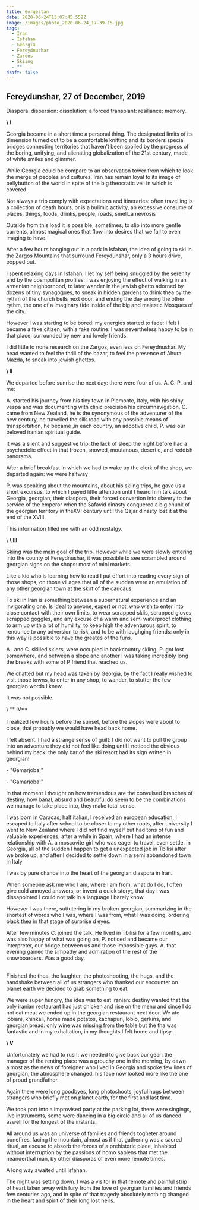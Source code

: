 ```yaml
---
title: Gorgestan
date: 2020-06-24T13:07:45.552Z
image: /images/photo_2020-06-24_17-39-15.jpg
tags:
  - Iran
  - Isfahan
  - Georgia
  - Fereydnushar
  - Zardos
  - Skiing
  - ""
draft: false
---
```

## Fereydunshar, 27 of December, 2019

Diaspora: dispersion: dissolution: a forced transplant: resiliance: memory.

 **\    I**

Georgia became in a short time a personal thing. The designated limits of its dimension turned out to be a comfortable knitting and its borders special bridges connecting territories that haven’t been spoiled by the progress of the boring, unifying, and alienating globalization of the 21st century, made of white smiles and glimmer.

While Georgia could be compare to an observation tower from which to look the merge of peoples and cultures, Iran has remain loyal to its image of bellybutton of the world in spite of the big theocratic veil in which is covered.

Not always a trip comply with expectations and itineraries: often travelling is a collection of death hours, or is a bulimic activity, an excessive consume of places, things, foods, drinks, people, roads, smell..a nevrosis

<!-- excerpt -->

Outside from this load it is possible, sometimes, to slip into more gentle currents, almost magical ones that flow into desires that we fail to even imaging to have.

After a few hours hanging out in a park in Isfahan, the idea of going to ski in the Zargos Mountains that surround Fereydunshar, only a 3 hours drive, popped out.

I spent relaxing days in Isfahan, I let my self being snuggled by the serenity and by the cosmpolitan profiles: I was enjoying the effect of walking in an armenian neighborhood, to later wander in the jewish ghetto adorned by dozens of tiny synagogues, to sneak in hidden gardens to drink thea by the rythm of the church bells next door, and ending the day among the other rythm, the one of a imaginary tide inside of the big and majestic Mosques of the city.

However I was starting to be bored: my energies started to fade: I felt I became a fake citizen, with a fake routine: I was nevertheless happy to be in that place, surrounded by new and lovely friends.

I did little to none research on the Zargos, even less on Fereydnushar. My head wanted to feel the thrill of the bazar, to feel the presence of Ahura Mazda, to sneak into jewish ghettos.

 **\    II**

We departed before sunrise the next day: there were four of us. A. C. P. and me:

 A. started his journey from his tiny town in Piemonte, Italy, with his shiny vespa and was documenting with clinic precision his circumnavigation, C. came from New Zealand, he is the synonymous of the adventurer of the new century, he travelled the silk road with any possible means of transportation, he became ,in each country, an adoptive child, P. was our beloved iranian spiritual guide.

It was a silent and suggestive trip: the lack of sleep the night before had a psychedelic effect in that frozen, snowed, moutanous, desertic, and reddish panorama.

After a brief breakfast in which we had to wake up the clerk of the shop, we departed again: we were halfway

P. was speaking about the mountains, about his skiing trips, he gave us a short excursus, to which I payed little attention until I heard him talk about Georgia, georgian, their diaspora, their forced convertion into slavery to the service of the emperor when the Safavid dinasty conquered a big chunk of the georgian territory in theXVI century until the Qajar dinasty lost it at the end of the XVIII.

This information filled me with an odd nostalgy.

\     **\    III**

Skiing was the main goal of the trip. However while we were slowly entering into the county of Fereydnushar, it was possible to see scrambled around georgian signs on the shops: most of mini markets.

Like a kid who is learning how to read I put effort into reading every sign of those shops, on those villages that all of the sudden were an emulation of any other georgian town at the skirt of the caucaus.

To ski in Iran is something between a supernatural experience and an invigorating one. Is ideal to anyone, expert or not, who wish to enter into close contact with their own limits, to wear scrapped skiis, scrapped gloves, scrapped goggles, and any excuse of a warm and semi waterproof clothing, to arm up with a lot of humility, to keep high the adventurous spirit, to renounce to any adversion to risk, and to be with laughging friends: only in this way is possible to have the greates of the funs.

A . and C. skilled skiers, were occupied in backcountry skiing, P. got lost somewhere, and between a slope and another I was taking incredibly long the breaks with some of P friend that reached us.

We chatted but my head was taken by Georgia, by the fact I really wished to visit those towns, to enter in any shop, to wander, to stutter the few georgian words I knew.

It was not possible.

\      **  IV**\
\
I realized few hours before the sunset, before the slopes were about to close, that probably we would have head back home. 

I felt absent. I had a strange sense of guilt: I did not want to pull the group into an adventure they did not feel like doing until I noticed the obvious behind my back: the only bar of the ski resort had its sign written in georgian!

\- "Gamarjoba!"

\- "Gamarjoba!"

In that moment I thought on how tremendous are the convulsed branches of destiny, how banal, absurd and beautiful do seem to be the combinations we manage to take place into, they make total sense.

I was born in Caracas, half italian, I received an european education, I escaped to Italy after school to be closer to my other roots, after university I went to New Zealand where I did not find myself but had tons of fun and valuable experiences, after a while in Spain, where I had an intense relationship with A. a moscovite girl who was eager to travel, even settle, in Georgia, all of the sudden I happen to get a unexpected job in Tbilisi after we broke up, and after I decided to settle down in a semi abbandoned town in Italy.

I was by pure chance into the heart of the georgian diaspora in Iran.

When someone ask me who I am, where I am from, what do I do, I often give cold annoyed answers, or invent a quick story;, that day I was dissapointed I could not talk in a language I barely know.

However I was there, suttutering in my broken georgian, summarizing in the shortest of words who I was, where I was from, what I was doing, ordering black thea in that stage of surprise d eyes.

After few minutes C. joined the talk. He lived in Tbilisi for a few months, and was also happy of what was going on, P. noticed and became our interpreter, our bridge between us and those impossible guys. A. that evening gained the simpathy and admiration of the rest of the snowboarders. Was a good day.

\
Finished the thea, the laughter, the photoshooting, the hugs, and the handshake between all of us strangers who thanked our encounter on planet earth we decided to grab something to eat.

We were super hungry, the idea was to eat iranian: destiny wanted that the only iranian restaurant had just chicken and rise on the menu and since I do not eat meat we ended up in the georgian restaurant next door. We ate lobiani, khinkali, home made potatos, kachapuri, lobio, gerkins, and georgian bread: only wine was missing from the table but the tha was fantastic and in my exhaltation, in my thoughts,I felt home and tipsy.

 **\    V**

Unfortunately we had to rush: we needed to give back our gear: the manager of the renting place was a grouchy one in the morning, by dawn almost as the news of foreigner who lived in Georgia and spoke few lines of georgian, the atmosphere changed: his face now looked more like the one of proud grandfather.

Again there were long goodbyes, long photoshoots, joyful hugs between strangers who briefly met on planet earth, for the first and last time.

We took part into a improvised party at the parking lot, there were singings, live instruments, some were dancing in a big circle and all of us danced aswell for the longest of the instants.

All around us was an universe of families and friends togheter around bonefires, facing the mountain, almost as if that gathering was a sacred ritual, an excuse to absorb the forces of a prehistoric place, inhabited without interruption by the passions of homo sapiens that met the neanderthal man, by other diasporas of even more remote times.

A long way awaited until Isfahan.

 The night was setting down. I was a visitor in that remote and painful strip of heart taken away with fury from the love of georgian families and friends few centuries ago, and in spite of that tragedy absolutely nothing changed in the heart and spirit of their long lost heirs.